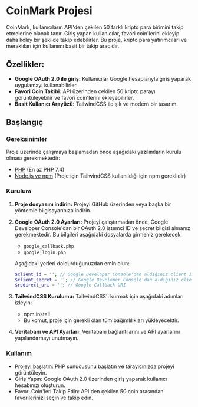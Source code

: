 # CoinMark Projesi

CoinMark, kullanıcıların API'den çekilen 50 farklı kripto para birimini takip etmelerine olanak tanır. Giriş yapan kullanıcılar, favori coin'lerini ekleyip daha kolay bir şekilde takip edebilirler. Bu proje, kripto para yatırımcıları ve meraklıları için kullanımı basit bir takip aracıdır.

## Özellikler:
- **Google OAuth 2.0 ile giriş:** Kullanıcılar Google hesaplarıyla giriş yaparak uygulamayı kullanabilirler.
- **Favori Coin Takibi:** API üzerinden çekilen 50 kripto parayı görüntüleyebilir ve favori coin'lerini ekleyebilirler.
- **Basit Kullanıcı Arayüzü:** TailwindCSS ile şık ve modern bir tasarım.

## Başlangıç

### Gereksinimler
Proje üzerinde çalışmaya başlamadan önce aşağıdaki yazılımların kurulu olması gerekmektedir:
- [PHP](https://www.php.net/) (En az PHP 7.4)
- [Node.js ve npm](https://nodejs.org/) (Proje için TailwindCSS kullanıldığı için npm gereklidir)

### Kurulum

1. **Proje dosyasını indirin:**
   Projeyi GitHub üzerinden veya başka bir yöntemle bilgisayarınıza indirin.

2. **Google OAuth 2.0 Ayarları:**
   Projeyi çalıştırmadan önce, Google Developer Console'dan bir OAuth 2.0 istemci ID ve secret bilgisi almanız gerekmektedir. Bu bilgileri aşağıdaki dosyalarda girmeniz gerekecek:
   - `google_callback.php`
   - `google_login.php`

   Aşağıdaki yerleri doldurduğunuzdan emin olun:
   ```php
   $client_id = ''; // Google Developer Console'dan aldığınız client ID
   $client_secret = ''; // Google Developer Console'dan aldığınız client secret
   $redirect_uri = ''; // Google Callback URI

3. **TailwindCSS Kurulumu:** TailwindCSS'i kurmak için aşağıdaki adımları izleyin:
   - npm install
   - Bu komut, proje için gerekli olan tüm bağımlılıkları yükleyecektir.


4. **Veritabanı ve API Ayarları:** Veritabanı bağlantılarını ve API ayarlarını yapılandırmayı unutmayın.

### Kullanım
   - Projeyi başlatın: PHP sunucusunu başlatın ve tarayıcınızda projeyi görüntüleyin.
   - Giriş Yapın: Google OAuth 2.0 üzerinden giriş yaparak kullanıcı hesabınızı oluşturun.
   - Favori Coin'leri Takip Edin: API'den çekilen 50 coin arasından favorilerinizi seçin ve takip edin.



   

